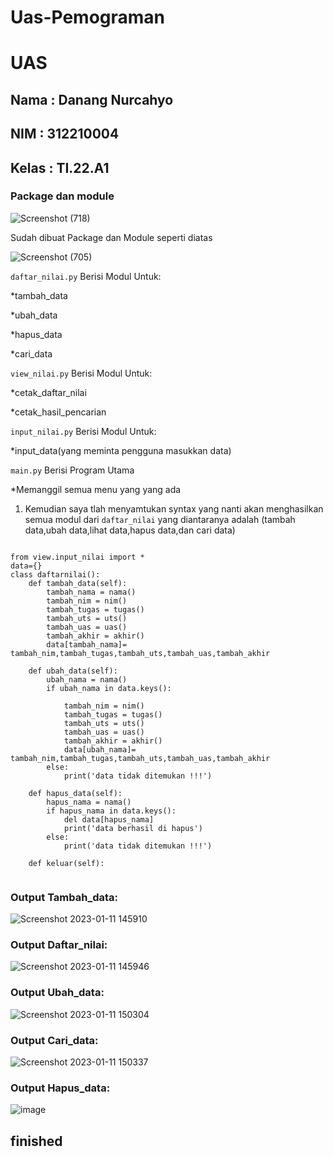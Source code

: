 # Uas-Pemograman
# UAS
## Nama  : Danang Nurcahyo
## NIM   : 312210004
## Kelas : TI.22.A1
### Package dan module

![Screenshot (718)](https://user-images.githubusercontent.com/115686359/210766307-7c0963ba-ea6b-4a3c-8e6c-36b0a571366c.png)

Sudah dibuat Package dan Module seperti diatas

![Screenshot (705)](https://user-images.githubusercontent.com/115686359/210766516-ec0a6c72-4384-4cc1-ac3a-e1c6393f7aa9.png)

```daftar_nilai.py``` Berisi Modul Untuk:

*tambah_data

*ubah_data

*hapus_data

*cari_data

```view_nilai.py``` Berisi Modul Untuk:

*cetak_daftar_nilai

*cetak_hasil_pencarian

```input_nilai.py``` Berisi Modul Untuk:

*input_data(yang meminta pengguna masukkan data)

```main.py``` Berisi Program Utama

*Memanggil semua menu yang yang ada

1. Kemudian saya tlah menyamtukan syntax yang nanti akan menghasilkan semua modul dari ```daftar_nilai``` yang diantaranya adalah (tambah data,ubah data,lihat data,hapus data,dan cari data)

```

from view.input_nilai import *
data={}
class daftarnilai():
    def tambah_data(self):
        tambah_nama = nama()
        tambah_nim = nim()
        tambah_tugas = tugas()
        tambah_uts = uts()
        tambah_uas = uas()
        tambah_akhir = akhir()
        data[tambah_nama]= tambah_nim,tambah_tugas,tambah_uts,tambah_uas,tambah_akhir

    def ubah_data(self):
        ubah_nama = nama()
        if ubah_nama in data.keys():
           
            tambah_nim = nim()
            tambah_tugas = tugas()
            tambah_uts = uts()
            tambah_uas = uas()
            tambah_akhir = akhir()
            data[ubah_nama]= tambah_nim,tambah_tugas,tambah_uts,tambah_uas,tambah_akhir
        else:
            print('data tidak ditemukan !!!')

    def hapus_data(self):
        hapus_nama = nama()
        if hapus_nama in data.keys():
            del data[hapus_nama]
            print('data berhasil di hapus')
        else:
            print('data tidak ditemukan !!!')

    def keluar(self):
    
```     

### Output Tambah_data:

![Screenshot 2023-01-11 145910](https://user-images.githubusercontent.com/115677839/211757242-4778b733-26a5-41a8-9831-bd857d30ee7b.png)


### Output Daftar_nilai:
![Screenshot 2023-01-11 145946](https://user-images.githubusercontent.com/115677839/211757390-8a64d809-b058-4751-8279-fce3ee5deb5e.png)

### Output Ubah_data:

![Screenshot 2023-01-11 150304](https://user-images.githubusercontent.com/115677839/211757499-60205a5b-4066-4ced-a569-81a7ddb85e80.png)


### Output Cari_data:
![Screenshot 2023-01-11 150337](https://user-images.githubusercontent.com/115677839/211757601-3a1f299c-0c1d-45ae-8482-4abb3f872b28.png)


### Output Hapus_data:
![image](https://user-images.githubusercontent.com/115677839/211757813-ec24a3a7-b828-4765-b3ca-11088233d5b1.png)



## finished


